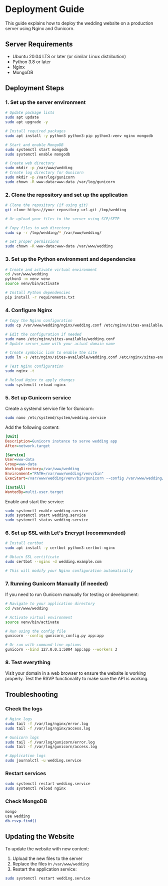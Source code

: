 # Deployment Guide

This guide explains how to deploy the wedding website on a production server using Nginx and Gunicorn.

## Server Requirements

- Ubuntu 20.04 LTS or later (or similar Linux distribution)
- Python 3.8 or later
- Nginx
- MongoDB

## Deployment Steps

### 1. Set up the server environment

```bash
# Update package lists
sudo apt update
sudo apt upgrade -y

# Install required packages
sudo apt install -y python3 python3-pip python3-venv nginx mongodb

# Start and enable MongoDB
sudo systemctl start mongodb
sudo systemctl enable mongodb

# Create web directory
sudo mkdir -p /var/www/wedding
# Create log directory for Gunicorn
sudo mkdir -p /var/log/gunicorn
sudo chown -R www-data:www-data /var/log/gunicorn
```

### 2. Clone the repository and set up the application

```bash
# Clone the repository (if using git)
git clone https://your-repository-url.git /tmp/wedding

# Or upload your files to the server using SCP/SFTP

# Copy files to web directory
sudo cp -r /tmp/wedding/* /var/www/wedding/

# Set proper permissions
sudo chown -R www-data:www-data /var/www/wedding
```

### 3. Set up the Python environment and dependencies

```bash
# Create and activate virtual environment
cd /var/www/wedding
python3 -m venv venv
source venv/bin/activate

# Install Python dependencies
pip install -r requirements.txt
```

### 4. Configure Nginx

```bash
# Copy the Nginx configuration
sudo cp /var/www/wedding/nginx/wedding.conf /etc/nginx/sites-available/wedding.conf

# Edit the configuration if needed
sudo nano /etc/nginx/sites-available/wedding.conf
# Update server_name with your actual domain name

# Create symbolic link to enable the site
sudo ln -s /etc/nginx/sites-available/wedding.conf /etc/nginx/sites-enabled/

# Test Nginx configuration
sudo nginx -t

# Reload Nginx to apply changes
sudo systemctl reload nginx
```

### 5. Set up Gunicorn service

Create a systemd service file for Gunicorn:

```bash
sudo nano /etc/systemd/system/wedding.service
```

Add the following content:

```ini
[Unit]
Description=Gunicorn instance to serve wedding app
After=network.target

[Service]
User=www-data
Group=www-data
WorkingDirectory=/var/www/wedding
Environment="PATH=/var/www/wedding/venv/bin"
ExecStart=/var/www/wedding/venv/bin/gunicorn --config /var/www/wedding/gunicorn_config.py app:app

[Install]
WantedBy=multi-user.target
```

Enable and start the service:

```bash
sudo systemctl enable wedding.service
sudo systemctl start wedding.service
sudo systemctl status wedding.service
```

### 6. Set up SSL with Let's Encrypt (recommended)

```bash
# Install certbot
sudo apt install -y certbot python3-certbot-nginx

# Obtain SSL certificate
sudo certbot --nginx -d wedding.example.com

# This will modify your Nginx configuration automatically
```

### 7. Running Gunicorn Manually (if needed)

If you need to run Gunicorn manually for testing or development:

```bash
# Navigate to your application directory
cd /var/www/wedding

# Activate virtual environment
source venv/bin/activate

# Run using the config file
gunicorn --config gunicorn_config.py app:app

# Or run with command-line options
gunicorn --bind 127.0.0.1:5004 app:app --workers 3
```

### 8. Test everything

Visit your domain in a web browser to ensure the website is working properly. Test the RSVP functionality to make sure the API is working.

## Troubleshooting

### Check the logs

```bash
# Nginx logs
sudo tail -f /var/log/nginx/error.log
sudo tail -f /var/log/nginx/access.log

# Gunicorn logs
sudo tail -f /var/log/gunicorn/error.log
sudo tail -f /var/log/gunicorn/access.log

# Application logs
sudo journalctl -u wedding.service
```

### Restart services

```bash
sudo systemctl restart wedding.service
sudo systemctl reload nginx
```

### Check MongoDB

```bash
mongo
use wedding
db.rsvp.find()
```

## Updating the Website

To update the website with new content:

1. Upload the new files to the server
2. Replace the files in `/var/www/wedding`
3. Restart the application service:

```bash
sudo systemctl restart wedding.service
```
